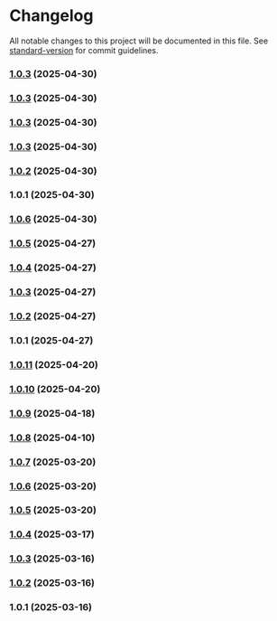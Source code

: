 # Changelog

All notable changes to this project will be documented in this file. See [standard-version](https://github.com/conventional-changelog/standard-version) for commit guidelines.

### [1.0.3](https://github.com/mmpmendes/weges-v2/compare/webapp-v1.0.2...webapp-v1.0.3) (2025-04-30)

### [1.0.3](https://github.com/mmpmendes/weges-v2/compare/webapp-v1.0.2...webapp-v1.0.3) (2025-04-30)

### [1.0.3](https://github.com/mmpmendes/weges-v2/compare/webapp-v1.0.2...webapp-v1.0.3) (2025-04-30)

### [1.0.3](https://github.com/mmpmendes/weges-v2/compare/webapp-v1.0.2...webapp-v1.0.3) (2025-04-30)

### [1.0.2](https://github.com/mmpmendes/weges-v2/compare/webapp-v1.0.1...webapp-v1.0.2) (2025-04-30)

### 1.0.1 (2025-04-30)

### [1.0.6](https://github.com/mmpmendes/weges-v2/compare/api-v1.0.5...api-v1.0.6) (2025-04-30)

### [1.0.5](https://github.com/mmpmendes/weges-v2/compare/api-v1.0.4...api-v1.0.5) (2025-04-27)

### [1.0.4](https://github.com/mmpmendes/weges-v2/compare/api-v1.0.3...api-v1.0.4) (2025-04-27)

### [1.0.3](https://github.com/mmpmendes/weges-v2/compare/api-v1.0.2...api-v1.0.3) (2025-04-27)

### [1.0.2](https://github.com/mmpmendes/weges-v2/compare/api-v1.0.1...api-v1.0.2) (2025-04-27)

### 1.0.1 (2025-04-27)

### [1.0.11](https://github.com/mmpmendes/weges-v2/compare/v1.0.10...v1.0.11) (2025-04-20)

### [1.0.10](https://github.com/mmpmendes/weges-v2/compare/v1.0.9...v1.0.10) (2025-04-20)

### [1.0.9](https://github.com/mmpmendes/weges-v2/compare/v1.0.8...v1.0.9) (2025-04-18)

### [1.0.8](https://github.com/mmpmendes/weges-v2/compare/v1.0.7...v1.0.8) (2025-04-10)

### [1.0.7](https://github.com/mmpmendes/weges-v2/compare/v1.0.6...v1.0.7) (2025-03-20)

### [1.0.6](https://github.com/mmpmendes/weges-v2/compare/v1.0.5...v1.0.6) (2025-03-20)

### [1.0.5](https://github.com/mmpmendes/weges-v2/compare/v1.0.4...v1.0.5) (2025-03-20)

### [1.0.4](https://github.com/mmpmendes/weges-v2/compare/v1.0.3...v1.0.4) (2025-03-17)

### [1.0.3](https://github.com/mmpmendes/weges-v2/compare/v1.0.2...v1.0.3) (2025-03-16)

### [1.0.2](https://github.com/mmpmendes/weges-v2/compare/v1.0.1...v1.0.2) (2025-03-16)

### 1.0.1 (2025-03-16)
